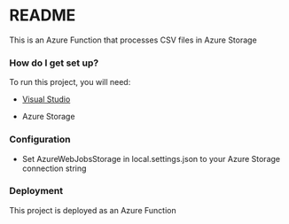# README #

This is an Azure Function that processes CSV files in Azure Storage

### How do I get set up? ###

To run this project, you will need:

- [Visual Studio](https://visualstudio.microsoft.com/)

- Azure Storage

### Configuration ###

- Set AzureWebJobsStorage in local.settings.json to your Azure Storage connection string

### Deployment ###

This project is deployed as an Azure Function
